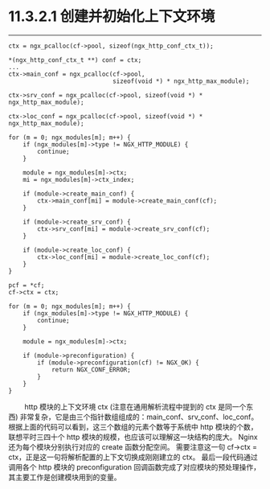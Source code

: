 # 11.3.2.1 创建并初始化上下文环境
***

    ctx = ngx_pcalloc(cf->pool, sizeof(ngx_http_conf_ctx_t));

    *(ngx_http_conf_ctx_t **) conf = ctx;
    ...
    ctx->main_conf = ngx_pcalloc(cf->pool,
                                 sizeof(void *) * ngx_http_max_module);

    ctx->srv_conf = ngx_pcalloc(cf->pool, sizeof(void *) * ngx_http_max_module);

    ctx->loc_conf = ngx_pcalloc(cf->pool, sizeof(void *) * ngx_http_max_module);

    for (m = 0; ngx_modules[m]; m++) {
        if (ngx_modules[m]->type != NGX_HTTP_MODULE) {
            continue;
        }

        module = ngx_modules[m]->ctx;
        mi = ngx_modules[m]->ctx_index;

        if (module->create_main_conf) {
            ctx->main_conf[mi] = module->create_main_conf(cf);
        }

        if (module->create_srv_conf) {
            ctx->srv_conf[mi] = module->create_srv_conf(cf);
        }

        if (module->create_loc_conf) {
            ctx->loc_conf[mi] = module->create_loc_conf(cf);
        }
    }

    pcf = *cf;
    cf->ctx = ctx;

    for (m = 0; ngx_modules[m]; m++) {
        if (ngx_modules[m]->type != NGX_HTTP_MODULE) {
            continue;
        }

        module = ngx_modules[m]->ctx;

        if (module->preconfiguration) {
            if (module->preconfiguration(cf) != NGX_OK) {
                return NGX_CONF_ERROR;
            }
        }
    }

&emsp;&emsp;
http 模块的上下文环境 ctx (注意在通用解析流程中提到的 ctx 是同一个东西) 非常复杂，它是由三个指针数组组成的：main\_conf、srv\_conf、loc\_conf。
根据上面的代码可以看到，这三个数组的元素个数等于系统中 http 模块的个数，联想平时三四十个 http 模块的规模，也应该可以理解这一块结构的庞大。
Nginx 还为每个模块分别执行对应的 create 函数分配空间。
需要注意这一句 cf->ctx = ctx，正是这一句将解析配置的上下文切换成刚刚建立的 ctx。
最后一段代码通过调用各个 http 模块的 preconfiguration 回调函数完成了对应模块的预处理操作，其主要工作是创建模块用到的变量。